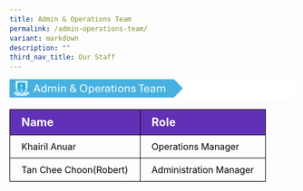 ```yaml
---
title: Admin & Operations Team
permalink: /admin-operations-team/
variant: markdown
description: ""
third_nav_title: Our Staff
---
```

<img src="/images/Slide8.png">
<table>
<tbody>
			<tr style="background-color: #6031b6">
					<th style="color: #FFFFFF; font-size: 20px; border: 1px solid black;padding: 10px 20px; text-align: left;">Name</th>
					<th style="color: #FFFFFF; font-size: 20px; border: 1px solid black;padding: 10px 20px; text-align: left;">Role</th>
			</tr>
			<tr>
					<td style="color: black; font-size: 16px; border: 1px solid black;padding: 10px 20px;">Khairil Anuar</td>
					<td style="color: black; font-size: 16px; border: 1px solid black;padding: 10px 20px;">Operations Manager</td>
			</tr>  
			<tr>
					<td style="color: black; font-size: 16px; border: 1px solid black;padding: 10px 20px;">Tan Chee Choon(Robert)</td>
					<td style="color: black; font-size: 16px; border: 1px solid black;padding: 10px 20px;">Administration Manager</td>
			</tr> 
</tbody>
</table>
